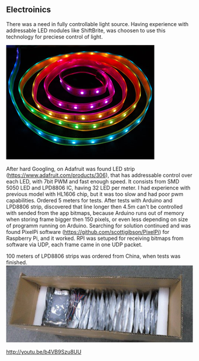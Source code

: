 ## Electroinics

There was a need in fully controllable light source. Having experience with addressable LED modules like ShiftBrite, was choosen to use this technology for preciese control of light.

![LPD8806 digital LED strip](../project_images/LPD8806digitalledstrip.jpg "LPD8806 digital LED strip")

After hard Googling, on Adafruit was found LED strip (https://www.adafruit.com/products/306), that has addressable control over each LED, with 7bit PWM and fast enough speed. It consists from SMD 5050 LED and LPD8806 IC, having 32 LED per meter. I had experience with previous model with HL1606 chip, but it was too slow and had poor pwm capabilities.
Ordered 5 meters for tests. After tests with Arduino and LPD8806 strip, discovered that line longer then 4.5m can't be controlled with sended from the app bitmaps, because Arduino runs out of memory when storing frame bigger then 150 pixels, or even less depending on size of programm running on Arduino. Searching for solution continued and was found PixelPi software (https://github.com/scottjgibson/PixelPi) for Raspberry Pi, and it worked. RPI was setuped for receiving bitmaps from software via UDP, each frame came in one UDP packet. 

100 meters of LPD8806 strips was ordered from China, when tests was finished.
![Box with strips from China](../project_images/led_box.jpg "Box with strips from China")

http://youtu.be/b4VB9Szu8UU